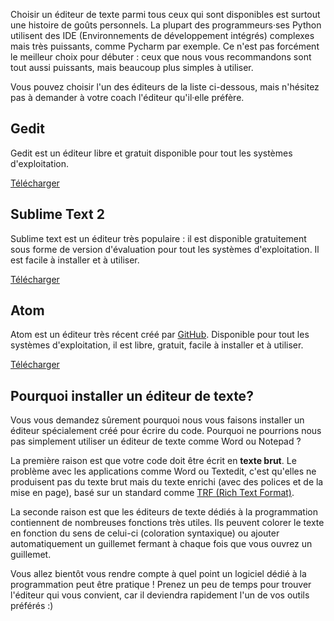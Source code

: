 Choisir un éditeur de texte parmi tous ceux qui sont disponibles est surtout une histoire de goûts personnels. La plupart des programmeurs·ses Python utilisent des IDE (Environnements de développement intégrés) complexes mais très puissants, comme Pycharm par exemple. Ce n'est pas forcément le meilleur choix pour débuter : ceux que nous vous recommandons sont tout aussi puissants, mais beaucoup plus simples à utiliser.

Vous pouvez choisir l'un des éditeurs de la liste ci-dessous, mais n'hésitez pas à demander à votre coach l'éditeur qu'il·elle préfère.

## Gedit

Gedit est un éditeur libre et gratuit disponible pour tout les systèmes d'exploitation.

[Télécharger](https://wiki.gnome.org/Apps/Gedit#Download)

## Sublime Text 2

Sublime text est un éditeur très populaire : il est disponible gratuitement sous forme de version d'évaluation pour tout les systèmes d'exploitation. Il est facile à installer et à utiliser.

[Télécharger](http://www.sublimetext.com/2)

## Atom

Atom est un éditeur très récent créé par [GitHub](http://github.com/). Disponible pour tout les systèmes d'exploitation, il est libre, gratuit, facile à installer et à utiliser.

[Télécharger](https://atom.io/)

## Pourquoi installer un éditeur de texte?

Vous vous demandez sûrement pourquoi nous vous faisons installer un éditeur spécialement créé pour écrire du code. Pourquoi ne pourrions nous pas simplement utiliser un éditeur de texte comme Word ou Notepad ?

La première raison est que votre code doit être écrit en **texte brut**. Le problème avec les applications comme Word ou Textedit, c'est qu'elles ne produisent pas du texte brut mais du texte enrichi (avec des polices et de la mise en page), basé sur un standard comme [TRF (Rich Text Format)](https://en.wikipedia.org/wiki/Rich_Text_Format).

La seconde raison est que les éditeurs de texte dédiés à la programmation contiennent de nombreuses fonctions très utiles. Ils peuvent colorer le texte en fonction du sens de celui-ci (coloration syntaxique) ou ajouter automatiquement un guillemet fermant à chaque fois que vous ouvrez un guillemet.

Vous allez bientôt vous rendre compte à quel point un logiciel dédié à la programmation peut être pratique ! Prenez un peu de temps pour trouver l'éditeur qui vous convient, car il deviendra rapidement l'un de vos outils préférés :)